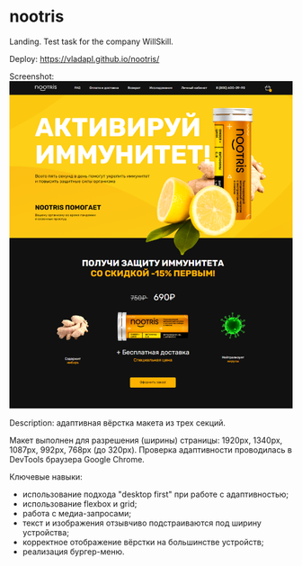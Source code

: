 # nootris

Landing. Test task for the company WillSkill.

Deploy: https://vladapl.github.io/nootris/

Screenshot:
![](https://github.com/VladaPL/nootris/raw/main/img-readme.png)

Description: адаптивная вёрстка макета из трех секций.

Макет выполнен для разрешения (ширины) страницы: 1920рх, 1340px, 1087рх, 992px, 768рх (до 320px).
Проверка адаптивности проводилась в DevTools браузера Google Chrome.

Ключевые навыки:

-   использование подхода "desktop first" при работе с адаптивностью;
-   использование flexbox и grid;
-   работа с медиа-запросами;
-   текст и изображения отзывчиво подстраиваются под ширину устройства;
-   корректное отображение вёрстки на большинстве устройств;
-   реализация бургер-меню.
